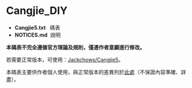 # Cangjie_DIY

- <b>Cangjie5.txt</b>   碼表
- <b>NOTICES.md</b>  說明

<b>本碼表不完全遵循官方理論及規則，僅憑作者意願進行修改。</b>

若需要正常版本，可使用：[Jackchows/Cangjie5](https://github.com/Jackchows/Cangjie5)。

本碼表主要供作者個人使用，與正常版本的差異列於[此處](https://github.com/Jackchows/Cangjie5_DIY/blob/master/NOTICES.md)（不保證內容準確、詳盡）。
